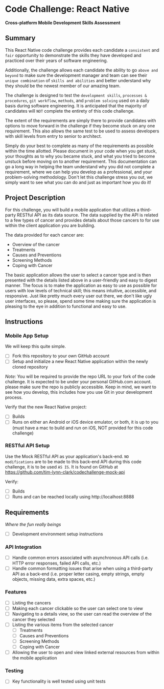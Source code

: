 # Code Challenge: React Native
__Cross-platform Mobile Development Skills Assessment__

## Summary
This React Native code challenge provides each candidate a `consistent` and `fair` opportunity to demonstrate the skills they have developed and practiced over their years of software engineering.

Additionally, the challenge allows each candidate the ability to go `above and beyond` to make sure the development manager and team can see their `unique combination` of `skills and abilities` and better understand why they should be the newest member of our amazing team.

The challenge is designed to test the `development skills`, `processes & procedures`, `git workflow`, `methods`, and `problem solving` used on a daily basis during software engineering. It is anticipated that the majority of candidates will `NOT` complete the entirety of this code challenge. 

The extent of the requirements are simply there to provide candidates with options to move forward in the challenge if they become stuck on any one requirement. This also allows the same test to be used to assess developers with skill levels from entry to senior to architect.

Simply do your best to complete as many of the requirements as possible within the time allotted. Please document in your code when you get stuck, your thoughts as to why you became stuck, and what you tried to become unstuck before moving on to another requirement. This documentation can go a long way in helping the team understand why you did not complete a requirement, where we can help you develop as a professional, and your problem-solving methodology. Don't let this challenge stress you out, we simply want to see what you can do and just as important how you do it!

## Project Description
For this challenge, you will build a mobile application that utilizes a third-party RESTful API as its data source. The data supplied by the API is related to a few types of cancer and provides details about those cancers to for use within the client application you are building. 

The data provided for each cancer are:

- Overview of the cancer
- Treatments
- Causes and Preventions
- Screening Methods
- Coping with Cancer

The basic application allows the user to select a cancer type and is then presented with the details listed above in a user-friendly and easy to digest manner. The focus is to make the application as easy to use as possible for users with low levels of technical skill; this means intuitive, accessible, and responsive. Just like pretty much every user out there, we don't like ugly user interfaces, so please, spend some time making sure the application is pleasing to the eye in addition to functional and easy to use.

## Instructions

### Mobile App Setup
We will keep this quite simple.

- [ ] Fork this repository to your own GitHub account 
- [ ] Setup and initialize a new React Native application within the newly cloned repository

_Note:_ You will be required to provide the repo URL to your fork of the code challenge. It is expected to be under your personal GitHub.com account. please make sure the repo is publicly accessible. Keep in mind, we want to see how you develop, this includes how you use Git in your development process.

Verify that the new React Native project:

- [ ] Builds
- [ ] Runs on either an Android or iOS device emulator, or both, it is up to you (must have a mac to build and run on iOS, NOT provided for this code challenge)

### RESTful API Setup
Use the Mock RESTful API as your application's back-end. `NO modifications` are to be made to this back-end API during this code challenge, it is to be used `AS IS`. It is found on GitHub at https://github.com/tim-lynn-clark/codechallenge-mock-api

Verify:

- [ ] Builds
- [ ] Runs and can be reached locally using http://localhost:8888 

## Requirements
_Where the fun really beings_

- [ ] Development environment setup instructions

### API Integration
- [ ] Handle common errors associated with asynchronous API calls (i.e. HTTP error responses, failed API calls, etc.)
- [ ] Handle common formatting issues that arise when using a third-party API as a back-end (i.e. proper letter casing, empty strings, empty objects, missing data, extra spaces, etc.)

### Features
- [ ] Listing the cancers
- [ ] Making each cancer clickable so the user can select one to view
- [ ] Navigating to a details view, so the user can read the overview of the cancer they selected
- [ ] Listing the various items from the selected cancer
  - [ ] Treatments
  - [ ] Causes and Preventions
  - [ ] Screening Methods
  - [ ] Coping with Cancer
- [ ] Allowing the user to open and view linked external resources from within the mobile application

### Testing
- [ ] Key functionality is well tested using unit tests